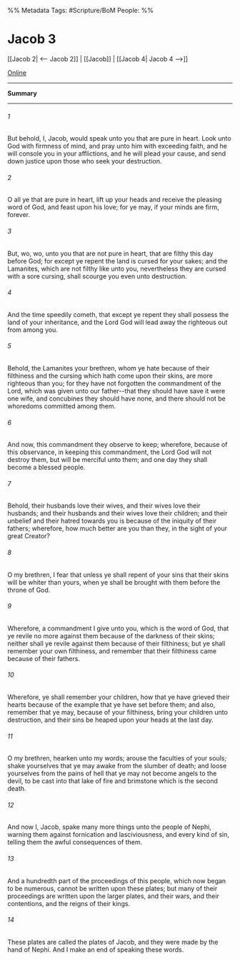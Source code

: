 %% Metadata
Tags: #Scripture/BoM
People: 
%%
# Jacob 3
[[Jacob 2| <-- Jacob 2]] | [[Jacob]] | [[Jacob 4| Jacob 4 -->]]

[Online](https://churchofjesuschrist.org/study/scriptures/bofm/jacob/3?lang=eng)

---
__Summary__



---
###### 1
But behold, I, Jacob, would speak unto you that are pure in heart. Look unto God with firmness of mind, and pray unto him with exceeding faith, and he will console you in your afflictions, and he will plead your cause, and send down justice upon those who seek your destruction.
###### 2
O all ye that are pure in heart, lift up your heads and receive the pleasing word of God, and feast upon his love; for ye may, if your minds are firm, forever.
###### 3
But, wo, wo, unto you that are not pure in heart, that are filthy this day before God; for except ye repent the land is cursed for your sakes; and the Lamanites, which are not filthy like unto you, nevertheless they are cursed with a sore cursing, shall scourge you even unto destruction.
###### 4
And the time speedily cometh, that except ye repent they shall possess the land of your inheritance, and the Lord God will lead away the righteous out from among you.
###### 5
Behold, the Lamanites your brethren, whom ye hate because of their filthiness and the cursing which hath come upon their skins, are more righteous than you; for they have not forgotten the commandment of the Lord, which was given unto our father--that they should have save it were one wife, and concubines they should have none, and there should not be whoredoms committed among them.
###### 6
And now, this commandment they observe to keep; wherefore, because of this observance, in keeping this commandment, the Lord God will not destroy them, but will be merciful unto them; and one day they shall become a blessed people.
###### 7
Behold, their husbands love their wives, and their wives love their husbands; and their husbands and their wives love their children; and their unbelief and their hatred towards you is because of the iniquity of their fathers; wherefore, how much better are you than they, in the sight of your great Creator?
###### 8
O my brethren, I fear that unless ye shall repent of your sins that their skins will be whiter than yours, when ye shall be brought with them before the throne of God.
###### 9
Wherefore, a commandment I give unto you, which is the word of God, that ye revile no more against them because of the darkness of their skins; neither shall ye revile against them because of their filthiness; but ye shall remember your own filthiness, and remember that their filthiness came because of their fathers.
###### 10
Wherefore, ye shall remember your children, how that ye have grieved their hearts because of the example that ye have set before them; and also, remember that ye may, because of your filthiness, bring your children unto destruction, and their sins be heaped upon your heads at the last day.
###### 11
O my brethren, hearken unto my words; arouse the faculties of your souls; shake yourselves that ye may awake from the slumber of death; and loose yourselves from the pains of hell that ye may not become angels to the devil, to be cast into that lake of fire and brimstone which is the second death.
###### 12
And now I, Jacob, spake many more things unto the people of Nephi, warning them against fornication and lasciviousness, and every kind of sin, telling them the awful consequences of them.
###### 13
And a hundredth part of the proceedings of this people, which now began to be numerous, cannot be written upon these plates; but many of their proceedings are written upon the larger plates, and their wars, and their contentions, and the reigns of their kings.
###### 14
These plates are called the plates of Jacob, and they were made by the hand of Nephi. And I make an end of speaking these words.



